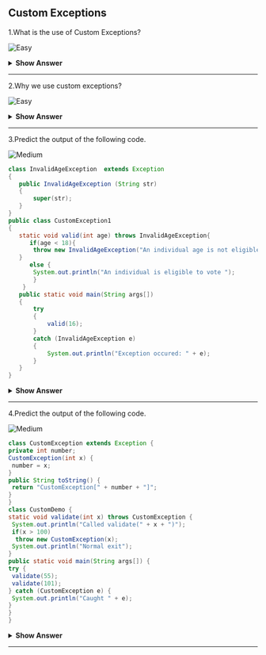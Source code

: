 ## Custom Exceptions

1.What is the use of Custom Exceptions?

![Easy](https://raw.githubusercontent.com/revaturelabs/interviewquestions/aef8eff919a3b083089641381ed9a9101ed21fba/ComplexityTags/simple%20(2).svg)

<details markdown="1"><summary><b> Show Answer</b></summary>
  
>  - When we create our own exceptions that are derived classes of the `Exception` class is known as custom exception or user-defined exception. 
>  - Custom exceptions are used to customize the exception according to the user needs.

</details>

---

2.Why we use custom exceptions?

![Easy](https://raw.githubusercontent.com/revaturelabs/interviewquestions/aef8eff919a3b083089641381ed9a9101ed21fba/ComplexityTags/simple%20(2).svg)

<details markdown="1"><summary><b> Show Answer</b></summary>
  
> - Custom Exception are used to catch and provide specific treatment to a subset of existing Java exceptions.
> - We also have exceptions related to business logic and workflow. 
> - It is useful for the application users or the developers to understand the exact problem.
> - In order to create custom exception, we need to extend `Exception` class that belongs to <code>java.lang</code> package.

</details>
</details>

---

3.Predict the output of the following code.

![Medium](https://raw.githubusercontent.com/revaturelabs/interviewquestions/aef8eff919a3b083089641381ed9a9101ed21fba/ComplexityTags/Medium%20(2).svg)

 ``` java 
class InvalidAgeException  extends Exception  
{  
    public InvalidAgeException (String str)  
    {  
        super(str);  
    }  
}  
public class CustomException1  
{  
    static void valid(int age) throws InvalidAgeException{    
       if(age < 18){  
        throw new InvalidAgeException("An individual age is not eligible to vote");    
    }  
       else {   
        System.out.println("An individual is eligible to vote ");   
        }   
     }    
    public static void main(String args[])  
    {  
        try  
        {    
            valid(16);  
        }  
        catch (InvalidAgeException e)  
        {   
            System.out.println("Exception occured: " + e);  
        }   
    }  
}  
```
<details markdown="1"><summary><b> Show Answer</b></summary>

<blockquote markdown="1">
  
 ```java
Exception occured:InvalidAgeException:An individual age is not eligible to vote
 ```
  
</blockquote>
  
<details markdown="1"><summary><b> Explanation</b></summary>
  
>Constructor of InvalidAgeException takes a string as an argument. This string is passed to constructor of parent class Exception using the super() method. Also the constructor of Exception class can be called without using a parameter and calling super() method is not mandatory.
  
</details>
</details>

---

4.Predict the output of the following code.

![Medium](https://raw.githubusercontent.com/revaturelabs/interviewquestions/aef8eff919a3b083089641381ed9a9101ed21fba/ComplexityTags/Medium%20(2).svg)

 ``` java 
class CustomException extends Exception {
 private int number;
 CustomException(int x) {
  number = x;
 }
 public String toString() {
  return "CustomException[" + number + "]";
 }
}
class CustomDemo {
 static void validate(int x) throws CustomException {
  System.out.println("Called validate(" + x + ")");
  if(x > 100)
   throw new CustomException(x);
  System.out.println("Normal exit");
}
public static void main(String args[]) {
 try {
  validate(55);
  validate(101);
 } catch (CustomException e) {
  System.out.println("Caught " + e);
 }
 }
}
```
<details markdown="1"><summary><b> Show Answer</b></summary>

<blockquote markdown="1">
  
```java
Called compute(55)
Normal exit
Called compute(101)
Caught MyException[101]
```
  
</blockquote>

<details markdown="1"><summary><b> Explanation</b></summary>
  
>A subclass of Exception called CustomException is defined. This subclass is quite simple: it has only a constructor plus an overloaded `toString( )` method that
displays the value of the exception. The CustomDemo class defines a method named `validate( )` that throws a CustomException object. The exception is thrown when`validate( )` integer parameter is greater than 100. The `main( )` method sets up an exception handler for CustomException, then calls `validate( )`  with a legal value (less than 100) and an illegal one to show both paths through the code.
  
</details>
</details>

---

